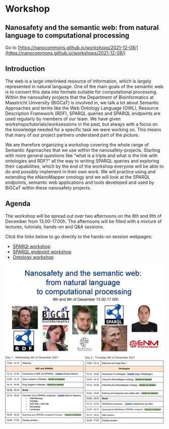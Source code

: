 # Workshop 
## Nanosafety and the semantic web: from natural language to computational processing

Go to [https://nanocommons.github.io/workshops/2021-12-08/](https://nanocommons.github.io/workshops/2021-12-08/)

## Introduction

The web is a large interlinked resource of information, which is largely represented in natural language. One of the main goals of the semantic web is to convert this data into formats suitable for computational processing. Within the nanosafety projects that the Department of Bioinformatics at Maastricht University (BiGCaT) is involved in, we talk a lot about Semantic Approaches and terms like the Web Ontology Language (OWL), Resource Description Framework (RDF), SPARQL queries and SPARQL endpoints are used regularly by members of our team. We have given workshops/tutorials/worksessions in the past, but always with a focus on the knowledge needed for a specific task we were working on. This means that many of our project partners understand part of the picture.

We are therefore organizing a workshop covering the whole range of Semantic Approaches that we use within the nanosafety-projects. Starting with more general questions like “what is a triple and what is the link with ontologies and RDF?” all the way to writing SPARQL queries and exploring their capabilities, which by the end of the workshop everyone will be able to do and possibly implement in their own work. We will practice using and extending the eNanoMapper ontology and we will look at the SPARQL endpoints, semantic web applications and tools developed and used by BiGCaT within these nanosafety projects.

## Agenda
The workshop will be spread out over two afternoons on the 8th and 9th of December from 13.00-17.00h. The afternoons will be filled with a mixture of lectures, tutorials, hands-on and Q&A sessions. 

Click the links below to go directly to the hands-on session webpages:
- [SPARQl workshop]()
- [SPARQL endpoint workshop](https://nanocommons.github.io/workshops/2021-12-08/SPARQLendpoint)
- [Ontology workshop](https://nanocommons.github.io/workshops/2021-12-08/Ontology)

<img src="agenda.jpg">
